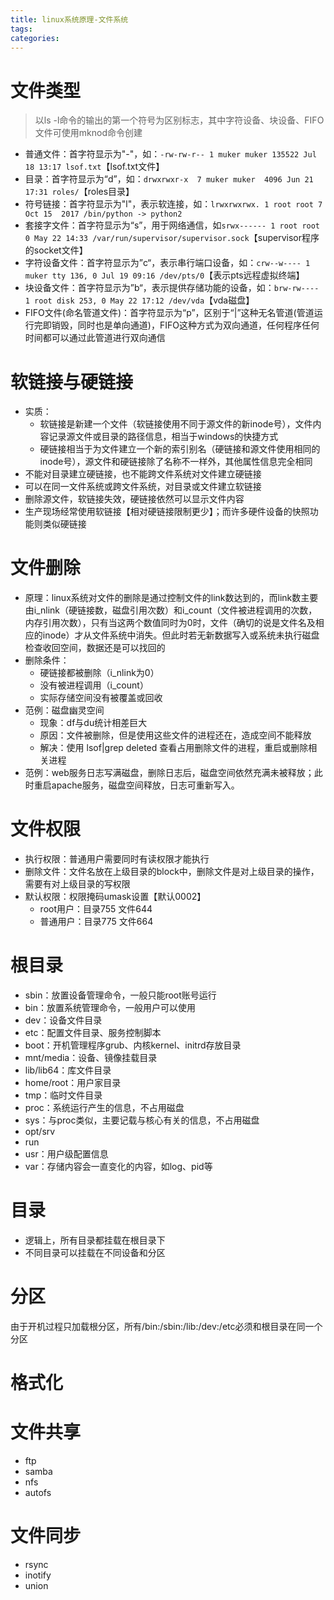 ```yaml
---
title: linux系统原理-文件系统
tags:
categories:
---
```

# 文件类型
>以ls -l命令的输出的第一个符号为区别标志，其中字符设备、块设备、FIFO文件可使用mknod命令创建

* 普通文件：首字符显示为"-"，如：`-rw-rw-r-- 1 muker muker 135522 Jul 18 13:17 lsof.txt`【lsof.txt文件】
* 目录：首字符显示为“d”，如：`drwxrwxr-x  7 muker muker  4096 Jun 21 17:31 roles/`【roles目录】
* 符号链接：首字符显示为"l"，表示软连接，如：`lrwxrwxrwx. 1 root root 7 Oct 15  2017 /bin/python -> python2`
* 套接字文件：首字符显示为“s”，用于网络通信，如`srwx------ 1 root root 0 May 22 14:33 /var/run/supervisor/supervisor.sock`【supervisor程序的socket文件】
* 字符设备文件：首字符显示为”c“，表示串行端口设备，如：`crw--w---- 1 muker tty 136, 0 Jul 19 09:16 /dev/pts/0`【表示pts远程虚拟终端】
* 块设备文件：首字符显示为”b“，表示提供存储功能的设备，如：`brw-rw---- 1 root disk 253, 0 May 22 17:12 /dev/vda`【vda磁盘】
* FIFO文件(命名管道文件)：首字符显示为“p”，区别于“|”这种无名管道(管道运行完即销毁，同时也是单向通道)，FIFO这种方式为双向通道，任何程序任何时间都可以通过此管道进行双向通信

# 软链接与硬链接
* 实质：
    - 软链接是新建一个文件（软链接使用不同于源文件的新inode号），文件内容记录源文件或目录的路径信息，相当于windows的快捷方式
    - 硬链接相当于为文件建立一个新的索引别名（硬链接和源文件使用相同的inode号），源文件和硬链接除了名称不一样外，其他属性信息完全相同
* 不能对目录建立硬链接，也不能跨文件系统对文件建立硬链接
* 可以在同一文件系统或跨文件系统，对目录或文件建立软链接
* 删除源文件，软链接失效，硬链接依然可以显示文件内容
* 生产现场经常使用软链接【相对硬链接限制更少】；而许多硬件设备的快照功能则类似硬链接

# 文件删除
* 原理：linux系统对文件的删除是通过控制文件的link数达到的，而link数主要由i_nlink（硬链接数，磁盘引用次数）和i_count（文件被进程调用的次数，内存引用次数），只有当这两个数值同时为0时，文件（确切的说是文件名及相应的inode）才从文件系统中消失。但此时若无新数据写入或系统未执行磁盘检查收回空间，数据还是可以找回的
* 删除条件：
    - 硬链接都被删除（i_nlink为0）
    - 没有被进程调用（i_count）
    - 实际存储空间没有被覆盖或回收
* 范例：磁盘幽灵空间
    + 现象：df与du统计相差巨大
    + 原因：文件被删除，但是使用这些文件的进程还在，造成空间不能释放
    + 解决：使用 lsof|grep deleted 查看占用删除文件的进程，重启或删除相关进程
* 范例：web服务日志写满磁盘，删除日志后，磁盘空间依然充满未被释放；此时重启apache服务，磁盘空间释放，日志可重新写入。

# 文件权限
* 执行权限：普通用户需要同时有读权限才能执行
* 删除文件：文件名放在上级目录的block中，删除文件是对上级目录的操作，需要有对上级目录的写权限
* 默认权限：权限掩码umask设置【默认0002】
    - root用户：目录755 文件644
    - 普通用户：目录775 文件664

# 根目录
* sbin：放置设备管理命令，一般只能root账号运行
* bin：放置系统管理命令，一般用户可以使用
* dev：设备文件目录
* etc：配置文件目录、服务控制脚本
* boot：开机管理程序grub、内核kernel、initrd存放目录
* mnt/media：设备、镜像挂载目录
* lib/lib64：库文件目录
* home/root：用户家目录
* tmp：临时文件目录
* proc：系统运行产生的信息，不占用磁盘
* sys：与proc类似，主要记载与核心有关的信息，不占用磁盘
* opt/srv
* run
* usr：用户级配置信息
* var：存储内容会一直变化的内容，如log、pid等

# 目录
* 逻辑上，所有目录都挂载在根目录下
* 不同目录可以挂载在不同设备和分区

# 分区
由于开机过程只加载根分区，所有/bin:/sbin:/lib:/dev:/etc必须和根目录在同一个分区

# 格式化

# 文件共享
* ftp
* samba
* nfs
* autofs

# 文件同步
* rsync
* inotify
* union
